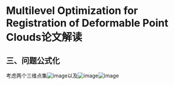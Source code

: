 # Multilevel Optimization for Registration of Deformable Point Clouds论文解读  

## 三、问题公式化  
考虑两个三维点集![image](https://user-images.githubusercontent.com/74122331/137153979-59ea2f6f-3bf8-45ab-960f-576508eed560.png)以及![image](https://user-images.githubusercontent.com/74122331/137154041-20983e98-0d30-4e7a-a08d-5f1de8c796c0.png)![image](https://user-images.githubusercontent.com/74122331/137154113-e1c9bb77-1b01-4005-9c50-8c2fa9da5704.png)


